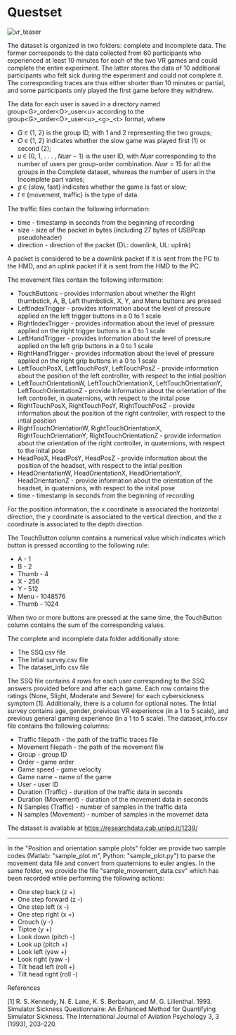 # Questset

![vr_teaser](https://github.com/signetlabdei/questset/assets/156791134/ad7bd1e4-ec09-47a9-b160-1c3a2225202f)


The dataset is organized in two folders: complete and incomplete data. 
The former corresponds to the data collected from 60 participants who experienced at least 10 minutes for each of the two VR games and could complete the entire experiment.
The latter stores the data of 10 additional participants who felt sick during the experiment and could not complete it.
The corresponding traces are thus either shorter than 10 minutes or partial, and some participants only played the first game before they withdrew. 

The data for each user is saved in a directory named group\<G\>\_order\<O\>\_user\<u\> according to the group\<G\>\_order\<O\>\_user\<u\>\_\<g\>\_\<t\> format, where

* 𝐺 ∈ {1, 2} is the group ID, with 1 and 2 representing the two groups;
* 𝑂 ∈ {1, 2} indicates whether the slow game was played first (1) or second (2);
* 𝑢 ∈ {0, 1, . . . , 𝑁𝑢𝑠𝑟 − 1} is the user ID, with 𝑁𝑢𝑠𝑟 corresponding to the number of users per group-order combination. 𝑁𝑢𝑠𝑟 = 15 for all the groups in the Complete dataset, whereas the number of users in the Incomplete part varies;
* 𝑔 ∈ {slow, fast} indicates whether the game is fast or slow;
* 𝑡 ∈ {movement, traffic} is the type of data.

The traffic files contain the following information:

* time - timestamp in seconds from the beginning of recording
* size - size of the packet in bytes (including 27 bytes of USBPcap pseudoheader)
* direction - direction of the packet (DL: downlink, UL: uplink)

A packet is considered to be a downlink packet if it is sent from the PC to the HMD, and an uplink packet if it is sent from the HMD to the PC.

The movement files contain the following information: 

* TouchButtons - provides information about whether the  Right thumbstick, A, B, Left thumbstick, X, Y, and Menu buttons are pressed
* LeftIndexTrigger - provides information about the level of pressure applied on the left trigger buttons in a 0 to 1 scale
* RightIndexTrigger - provides information about the level of pressure applied on the right trigger buttons in a 0 to 1 scale
* LeftHandTrigger - provides information about the level of pressure applied on the left grip buttons in a 0 to 1 scale
* RightHandTrigger - provides information about the level of pressure applied on the right grip buttons in a 0 to 1 scale
* LeftTouchPosX, LeftTouchPosY, LeftTouchPosZ - provide information about the position of the left controller, with respect to the intial position
* LeftTouchOrientationW, LeftTouchOrientationX, LeftTouchOrientationY, LeftTouchOrientationZ - provide information about the orientation of the left controller, in quaternions, with respect to the inital pose
* RightTouchPosX, RightTouchPosY, RightTouchPosZ - provide information about the position of the right controller, with respect to the intial position
* RightTouchOrientationW, RightTouchOrientationX, RightTouchOrientationY, RightTouchOrientationZ - provide information about the orientation of the right controller, in quaternions, with respect to the inital pose
* HeadPosX, HeadPosY, HeadPosZ - provide information about the position of the headset, with respect to the intial position
* HeadOrientationW, HeadOrientationX, HeadOrientationY, HeadOrientationZ - provide information about the orientation of the headset, in quaternions, with respect to the inital pose
* time - timestamp in seconds from the beginning of recording 

For the position information, the x coordinate is associated the horizontal direction, the y coordinate is associated to the vertical direction, and the z coordinate is associated to the depth direction.

The TouchButton column contains a numerical value which indicates which button is pressed according to the following rule:

* A - 1
* B - 2
* Thumb - 4
* X - 256
* Y - 512
* Menu - 1048576
* Thumb - 1024

When two or more buttons are pressed at the same time, the TouchButton column contains the sum of the corresponding values.

The complete and incomplete data folder additionally store:

* The SSQ.csv file
* The Intial survey.csv file
* The dataset_info.csv file

The SSQ file contains 4 rows for each user correspnding to the SSQ answers provided before and after each game. Each row contains the ratings (None, Slight, Moderate and Severe) for each cybersickness symptom [1]. Additionally, there is a column for optional notes.
The Intial survey contains age, gender, preivious VR experience (in a 1 to 5 scale), and previous general gaming experience (in a 1 to 5 scale).
The dataset_info.csv file contains the following columns:

* Traffic filepath - the path of the traffic traces file
* Movement filepath - the path of the movement file
* Group - group ID
* Order - game order
* Game speed - game velocity
* Game name - name of the game
* User - user ID
* Duration (Traffic) - duration of the traffic data in seconds
* Duration (Movement) - duration of the movement data in seconds
* N Samples (Traffic) - number of samples in the traffic data
* N samples (Movement) - number of samples in the movemet data

The dataset is available at https://researchdata.cab.unipd.it/1239/

------------------------------------------------------------------------------------------------------------------------------------------------------------------------------------------------------------------------------------

In the "Position and orientation sample plots" folder we provide two sample codes (Matlab: "sample_plot.m", Python: "sample_plot.py") to parse the movement data file and convert from quaternions to euler angles.
In the same folder, we provide the file "sample_movement_data.csv" which has been recorded while performing the following actions:

* One step back (z +)
* One step forward (z -)
* One step left (x -)
* One step right (x +)
* Crouch (y -)
* Tiptoe (y +)
* Look down (pitch -)
* Look up (pitch +)
* Look left (yaw +)
* Look right (yaw -)
* Tilt head left (roll +)
* Tilt head right (roll -)

References

[1] R. S. Kennedy, N. E. Lane, K. S. Berbaum, and M. G. Lilienthal. 1993. Simulator Sickness Questionnaire: An Enhanced Method for Quantifying Simulator Sickness. The International Journal of Aviation Psychology 3, 3 (1993), 203–220.

